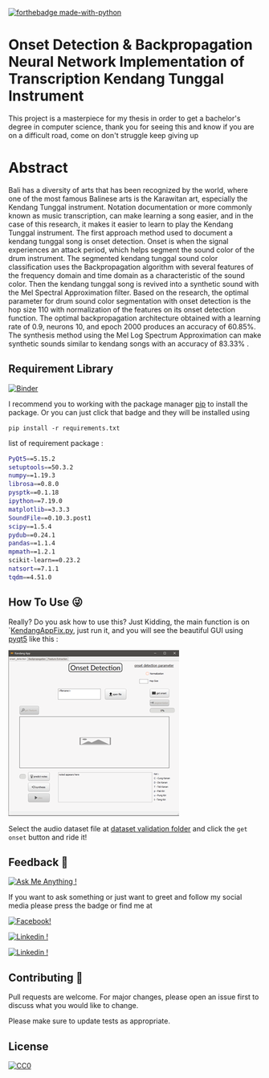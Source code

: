 [![forthebadge made-with-python](http://ForTheBadge.com/images/badges/made-with-python.svg)](https://www.python.org/)

# Onset Detection & Backpropagation Neural Network Implementation of Transcription Kendang Tunggal Instrument 

This project is a masterpiece for my thesis in order to get a bachelor's degree in computer science, thank you for seeing this and know if you are on a difficult road, come on don't struggle keep giving up

# Abstract

Bali has a diversity of arts that has been recognized by the world, where one of the most famous Balinese arts is the Karawitan art, especially the Kendang Tunggal instrument. Notation documentation or more commonly known as music transcription, can make learning a song easier, and in the case of this research, it makes it easier to learn to play the Kendang Tunggal instrument.
The first approach method used to document a kendang tunggal song is onset detection. Onset is when the signal experiences an attack period, which helps segment the sound color of the drum instrument. The segmented kendang tunggal sound color classification uses the Backpropagation algorithm with several features of the frequency domain and time domain as a characteristic of the sound color. Then the kendang tunggal song is revived into a synthetic sound with the Mel Spectral Approximation filter.
Based on the research, the optimal parameter for drum sound color segmentation with onset detection is the hop size 110 with normalization of the features on its onset detection function. The optimal backpropagation architecture obtained with a learning rate of 0.9, neurons 10, and epoch 2000 produces an accuracy of 60.85%. The synthesis method using the Mel Log Spectrum Approximation can make synthetic sounds similar to kendang songs with an accuracy of 83.33%
.

## Requirement Library 
[![Binder](https://mybinder.org/badge_logo.svg)](https://github.com/bayuwira/Kendang-Tunggal-Classification-Using-Backpropagation-and-Onset-Detection/blob/master/requirements.txt)

I recommend you to working with the package manager [pip](https://pip.pypa.io/en/stable/) to install the package. Or you can just click that badge and they will be installed using
```
pip install -r requirements.txt
```

list of requirement package :
```bash
PyQt5==5.15.2
setuptools==50.3.2
numpy==1.19.3
librosa==0.8.0
pysptk==0.1.18
ipython==7.19.0
matplotlib==3.3.3
SoundFile==0.10.3.post1
scipy==1.5.4
pydub==0.24.1
pandas==1.1.4
mpmath==1.2.1
scikit-learn==0.23.2
natsort==7.1.1
tqdm==4.51.0
```
## How To Use 😜
Really? Do you ask how to use this? Just Kidding, the main function is on `[KendangAppFix.py](https://github.com/bayuwira/Kendang-Tunggal-Classification-Using-Backpropagation-and-Onset-Detection/blob/master/KendangAppFix.py), just run it, and you will see the beautiful GUI using [pyqt5](https://pypi.org/project/PyQt5/) like this :
 
![Onset Detection Tab](asset/Picture1.png)

Select the audio dataset file at [dataset validation folder](https://github.com/bayuwira/Kendang-Tunggal-Classification-Using-Backpropagation-and-Onset-Detection/tree/master/dataset/data_val) and click the `get onset` button and ride it! 

## Feedback 💋
[![Ask Me Anything !](https://img.shields.io/badge/Ask%20me-anything-1abc9c.svg)](https://www.instagram.com/bayuwirab/)

If you want to ask something or just want to greet and follow my social media please press the badge or find me at

[![Facebook!](https://img.shields.io/badge/Facebook-1877F2?style=for-the-badge&logo=facebook&logoColor=white)](https://web.facebook.com/bayuwira1718/)

[![Linkedin !](https://img.shields.io/badge/LinkedIn-0077B5?style=for-the-badge&logo=linkedin&logoColor=white)](https://www.linkedin.com/in/bayuwira)

[![Linkedin !](	https://img.shields.io/badge/Instagram-E4405F?style=for-the-badge&logo=instagram&logoColor=white)](https://www.instagram.com/bayuwirab/)

## Contributing 👀
Pull requests are welcome. For major changes, please open an issue first to discuss what you would like to change.

Please make sure to update tests as appropriate.

## License
[![CC0](https://licensebuttons.net/p/zero/1.0/88x31.png)](https://creativecommons.org/publicdomain/zero/1.0/)
